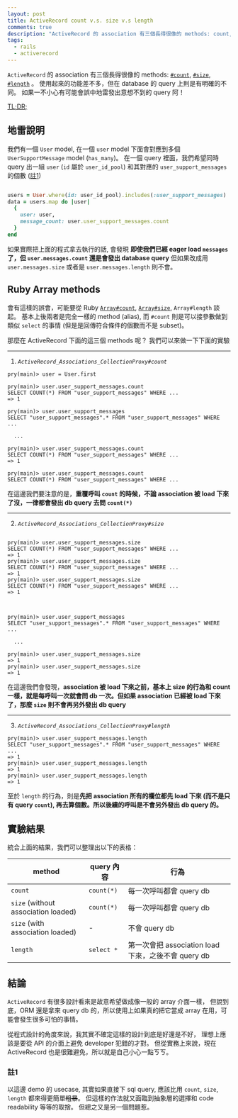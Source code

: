 ```yaml
---
layout: post
title: ActiveRecord count v.s. size v.s length
comments: true
description: "ActiveRecord 的 association 有三個長得很像的 methods: count, size, length. 使用起來的功能差不多，但在 database 的 query 上則是有明確的不同"
tags:
  - rails
  - activerecord
---
```


`ActiveRecord` 的 association 有三個長得很像的 methods: [`#count`](http://api.rubyonrails.org/classes/ActiveRecord/Associations/CollectionProxy.html#method-i-count), [`#size`](http://api.rubyonrails.org/classes/ActiveRecord/Associations/CollectionProxy.html#method-i-size), [`#length`](http://api.rubyonrails.org/classes/ActiveRecord/Associations/CollectionProxy.html#method-i-length) 。
使用起來的功能差不多，但在 database 的 query 上則是有明確的不同。
如果一不小心有可能會誤中地雷發出意想不到的 query 阿！

[TL;DR;](#section-1)

## 地雷說明

我們有一個 `User` model, 在一個 `user` model 下面會對應到多個 `UserSupportMessage` model (`has_many`)。
在一個 query 裡面，我們希望同時 query 出一組 `user` (`id` 屬於 `user_id_pool`) 和其對應的 `user_support_messages` 的個數 ([註1](#section-2))

```ruby

users = User.where(id: user_id_pool).includes(:user_support_messages)
data = users.map do |user|
  {
    user: user,
    message_count: user.user_support_messages.count
  }
end

```

如果實際把上面的程式拿去執行的話,
會發現 **即使我們已經 eager load `messages` 了，但 `user.messages.count` 還是會發出 database query**
但如果改成用 `user.messages.size` 或者是 `user.messages.length` 則不會。

## Ruby Array methods

會有這樣的誤會，可能要從 Ruby [`Array#count`](http://ruby-doc.org/core-2.2.0/Array.html#method-i-count), [`Array#size`](http://ruby-doc.org/core-2.2.0/Array.html#method-i-size), `Array#length` 談起。
基本上後兩者是完全一樣的 method (alias), 而 `#count` 則是可以接參數做到類似 `select` 的事情 (但是是回傳符合條件的個數而不是 subset)。


那麼在 ActiveRecord 下面的這三個 methods 呢？
我們可以來做一下下面的實驗

---


1) *`ActiveRecord_Associations_CollectionProxy#count`*

```
pry(main)> user = User.first

pry(main)> user.user_support_messages.count
SELECT COUNT(*) FROM "user_support_messages" WHERE ...
=> 1

pry(main)> user.user_support_messages
SELECT "user_support_messages".* FROM "user_support_messages" WHERE ...

  ...

pry(main)> user.user_support_messages.count
SELECT COUNT(*) FROM "user_support_messages" WHERE ...
=> 1

pry(main)> user.user_support_messages.count
SELECT COUNT(*) FROM "user_support_messages" WHERE ...

```

在這邊我們要注意的是，**重覆呼叫 `count` 的時候，不論 association 被 load 下來了沒，一律都會發出 db query 去問 `count(*)`**


---


2) *`ActiveRecord_Associations_CollectionProxy#size`*

```

pry(main)> user.user_support_messages.size
SELECT COUNT(*) FROM "user_support_messages" WHERE ...
=> 1
pry(main)> user.user_support_messages.size
SELECT COUNT(*) FROM "user_support_messages" WHERE ...
=> 1
pry(main)> user.user_support_messages.size
SELECT COUNT(*) FROM "user_support_messages" WHERE ...
=> 1



pry(main)> user.user_support_messages
SELECT "user_support_messages".* FROM "user_support_messages" WHERE ...

  ...

pry(main)> user.user_support_messages.size
=> 1
pry(main)> user.user_support_messages.size
=> 1
```

在這邊我們會發現，**association 被 load 下來之前，基本上 size 的行為和 count 一樣，就是每呼叫一次就會問 db 一次。但如果 association 已經被 load 下來了，那麼 `size` 則不會再另外發出 db query**


---


3) *`ActiveRecord_Associations_CollectionProxy#length`*

```
pry(main)> user.user_support_messages.length
SELECT "user_support_messages".* FROM "user_support_messages" WHERE ...
=> 1
pry(main)> user.user_support_messages.length
=> 1
pry(main)> user.user_support_messages.length
=> 1
```

至於 `length` 的行為，則是**先把 association 所有的欄位都先 load 下來 (而不是只有 query `count`), 再去算個數。所以後續的呼叫是不會另外發出 db query 的。**


## 實驗結果

統合上面的結果，我們可以整理出以下的表格：

| method                              | query 內容 | 行為                                                |
| ---                                 | ---        | ---                                                 |
| `count`                             | `count(*)` | 每一次呼叫都會 query db                             |
| `size` (without association loaded) | `count(*)` | 每一次呼叫都會 query db                             |
| `size` (with association loaded)    | -          | 不會 query db                                       |
| `length`                            | `select *` | 第一次會把 association load 下來，之後不會 query db |

## 結論

`ActiveRecord` 有很多設計看來是故意希望做成像一般的 array 介面一樣，
但說到底，ORM 還是拿來 query db 的，所以使用上如果真的把它當成 array 在用，可能會發生很多可怕的事情。

從程式設計的角度來說，我其實不確定這樣的設計到底是好還是不好，
理想上應該是要從 API 的介面上避免 developer 犯錯的才對。
但從實務上來說，現在 ActiveRecord 也是很難避免，所以就是自己小心一點ㄎㄎ。


### 註1

以這邊 demo 的 usecase, 其實如果直接下 sql query, 應該比用 `count`, `size`, `length` 都來得更簡單~~粗暴~~。
但這樣的作法就又面臨到抽象層的選擇和 code readability 等等的取捨。
但總之又是另一個問題惹。

